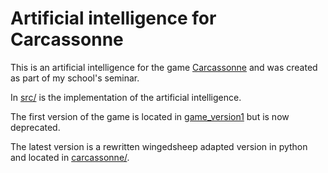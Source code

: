# Artificial intelligence for Carcassonne

This is an artificial intelligence for the game [Carcassonne](https://wikicarpedia.com/index.php/Base_game) and was created as part of my school's seminar.

In [src/](src/) is the implementation of the artificial intelligence.

The first version of the game is located in [game_version1](src/game_version1/) but is now deprecated.

The latest version is a rewritten wingedsheep adapted version in python and located in [carcassonne/](src/carcassonne/).
